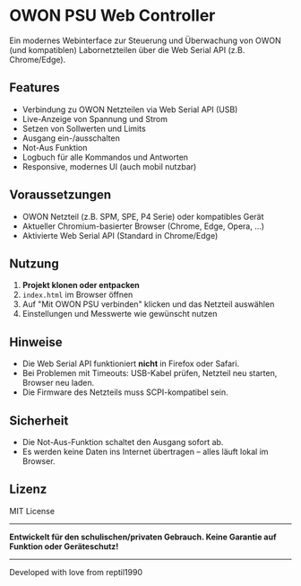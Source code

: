 # OWON PSU Web Controller

Ein modernes Webinterface zur Steuerung und Überwachung von OWON (und kompatiblen) Labornetzteilen über die Web Serial API (z.B. Chrome/Edge).

## Features
- Verbindung zu OWON Netzteilen via Web Serial API (USB)
- Live-Anzeige von Spannung und Strom
- Setzen von Sollwerten und Limits
- Ausgang ein-/ausschalten
- Not-Aus Funktion
- Logbuch für alle Kommandos und Antworten
- Responsive, modernes UI (auch mobil nutzbar)

## Voraussetzungen
- OWON Netzteil (z.B. SPM, SPE, P4 Serie) oder kompatibles Gerät
- Aktueller Chromium-basierter Browser (Chrome, Edge, Opera, ...)
- Aktivierte Web Serial API (Standard in Chrome/Edge)

## Nutzung
1. **Projekt klonen oder entpacken**
2. `index.html` im Browser öffnen
3. Auf "Mit OWON PSU verbinden" klicken und das Netzteil auswählen
4. Einstellungen und Messwerte wie gewünscht nutzen

## Hinweise
- Die Web Serial API funktioniert **nicht** in Firefox oder Safari.
- Bei Problemen mit Timeouts: USB-Kabel prüfen, Netzteil neu starten, Browser neu laden.
- Die Firmware des Netzteils muss SCPI-kompatibel sein.

## Sicherheit
- Die Not-Aus-Funktion schaltet den Ausgang sofort ab.
- Es werden keine Daten ins Internet übertragen – alles läuft lokal im Browser.

## Lizenz
MIT License

---

**Entwickelt für den schulischen/privaten Gebrauch. Keine Garantie auf Funktion oder Geräteschutz!**

---

Developed with love from reptil1990
